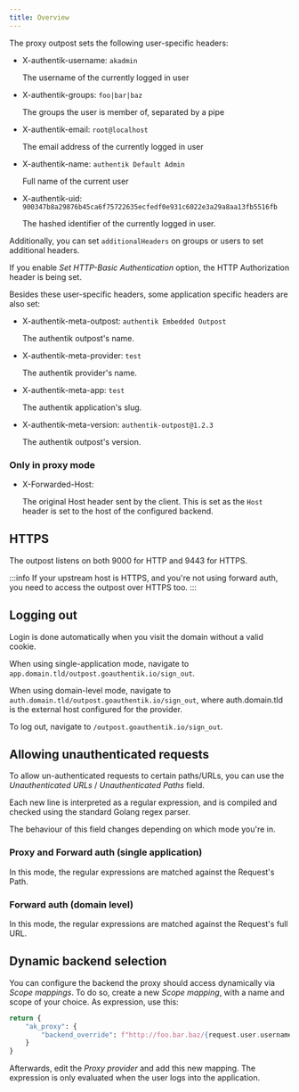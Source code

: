 ```yaml
---
title: Overview
---
```


The proxy outpost sets the following user-specific headers:

- X-authentik-username: `akadmin`

    The username of the currently logged in user

- X-authentik-groups: `foo|bar|baz`

    The groups the user is member of, separated by a pipe

- X-authentik-email: `root@localhost`

    The email address of the currently logged in user

- X-authentik-name: `authentik Default Admin`

    Full name of the current user

- X-authentik-uid: `900347b8a29876b45ca6f75722635ecfedf0e931c6022e3a29a8aa13fb5516fb`

    The hashed identifier of the currently logged in user.

Additionally, you can set `additionalHeaders` on groups or users to set additional headers.

If you enable *Set HTTP-Basic Authentication* option, the HTTP Authorization header is being set.

Besides these user-specific headers, some application specific headers are also set:

- X-authentik-meta-outpost: `authentik Embedded Outpost`

    The authentik outpost's name.

- X-authentik-meta-provider: `test`

    The authentik provider's name.

- X-authentik-meta-app: `test`

    The authentik application's slug.

- X-authentik-meta-version: `authentik-outpost@1.2.3`

    The authentik outpost's version.

### Only in proxy mode

- X-Forwarded-Host:

    The original Host header sent by the client. This is set as the `Host` header is set to the host of the configured backend.

## HTTPS

The outpost listens on both 9000 for HTTP and 9443 for HTTPS.

:::info
If your upstream host is HTTPS, and you're not using forward auth, you need to access the outpost over HTTPS too.
:::

## Logging out

Login is done automatically when you visit the domain without a valid cookie.

When using single-application mode, navigate to `app.domain.tld/outpost.goauthentik.io/sign_out`.

When using domain-level mode, navigate to `auth.domain.tld/outpost.goauthentik.io/sign_out`, where auth.domain.tld is the external host configured for the provider.

To log out, navigate to `/outpost.goauthentik.io/sign_out`.

## Allowing unauthenticated requests

To allow un-authenticated requests to certain paths/URLs, you can use the *Unauthenticated URLs* / *Unauthenticated Paths* field.

Each new line is interpreted as a regular expression, and is compiled and checked using the standard Golang regex parser.

The behaviour of this field changes depending on which mode you're in.

### Proxy and Forward auth (single application)

In this mode, the regular expressions are matched against the Request's Path.

### Forward auth (domain level)

In this mode, the regular expressions are matched against the Request's full URL.

## Dynamic backend selection

You can configure the backend the proxy should access dynamically via *Scope mappings*. To do so, create a new *Scope mapping*, with a name and scope of your choice. As expression, use this:

```python
return {
    "ak_proxy": {
        "backend_override": f"http://foo.bar.baz/{request.user.username}"
    }
}
```

Afterwards, edit the *Proxy provider* and add this new mapping. The expression is only evaluated when the user logs into the application.
